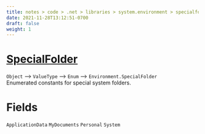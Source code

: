```yaml
---
title: notes > code > .net > libraries > system.environment > specialfolder
date: 2021-11-28T13:12:51-0700
draft: false
weight: 1
---
```

# [SpecialFolder](https://docs.microsoft.com/en-us/dotnet/api/system.environment.specialfolder?view=net-6.0)
`Object` –> `ValueType` –> `Enum` –> `Environment.SpecialFolder`  
Enumerated constants for special system folders.  

# Fields
`ApplicationData`
`MyDocuments`
`Personal`
`System`
